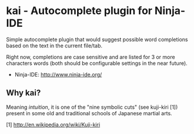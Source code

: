 kai - Autocomplete plugin for Ninja-IDE
========================================

Simple autocomplete plugin that would suggest possible word completions
based on the text in the current file/tab.

Right now, completions are case sensitive and are listed for 3 or more
characters words (both should be configurable settings in the near future).

 * Ninja-IDE: http://www.ninja-ide.org/


Why kai?
--------

Meaning *intuition*, it is one of the "nine symbolic cuts" (see kuji-kiri [1])
present in some old and traditional schools of Japanese martial arts.

[1] http://en.wikipedia.org/wiki/Kuji-kiri
